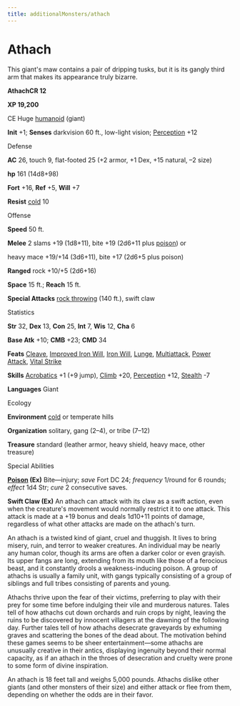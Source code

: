 ```yaml
---
title: additionalMonsters/athach
---
```

# Athach

This giant's maw contains a pair of dripping tusks, but it is its gangly third arm that makes its appearance truly bizarre.

**AthachCR 12**

**XP 19,200**

CE Huge [humanoid](monsters/creatureTypes#_humanoid) (giant)

**Init** +1; **Senses** darkvision 60 ft., low-light vision; [Perception](additionalMonsters/../skills/perception#_perception) +12

Defense

**AC** 26, touch 9, flat-footed 25 (+2 armor, +1 Dex, +15 natural, –2 size)

**hp** 161 (14d8+98)

**Fort** +16, **Ref** +5, **Will** +7

**Resist** [cold](monsters/creatureTypes#_cold-subtype) 10

Offense

**Speed** 50 ft.

**Melee** 2 slams +19 (1d8+11), bite +19 (2d6+11 plus [poison](monsters/universalMonsterRules#_poison-(ex-or-su))) or

heavy mace +19/+14 (3d6+11), bite +17 (2d6+5 plus poison)

**Ranged** rock +10/+5 (2d6+16)

**Space** 15 ft.; **Reach** 15 ft.

**Special Attacks** [rock throwing](monsters/universalMonsterRules#_rock-throwing) (140 ft.), swift claw

Statistics

**Str** 32, **Dex** 13, **Con** 25, **Int** 7, **Wis** 12, **Cha** 6

**Base Atk** +10; **CMB** +23; **CMD** 34

**Feats** [Cleave](additionalMonsters/../feats#_cleave), [Improved Iron Will](additionalMonsters/../feats#_improved-iron-will), [Iron Will](additionalMonsters/../feats#_iron-will), [Lunge](additionalMonsters/../feats#_lunge), [Multiattack](additionalMonsters/../monsters/monsterFeats#_multiattack), [Power Attack](additionalMonsters/../feats#_power-attack), [Vital Strike](additionalMonsters/../feats#_vital-strike)

**Skills** [Acrobatics](additionalMonsters/../skills/acrobatics#_acrobatics) +1 (+9 jump), [Climb](additionalMonsters/../skills/climb#_climb) +20, [Perception](additionalMonsters/../skills/perception#_perception) +12, [Stealth](additionalMonsters/../skills/stealth#_stealth) -7

**Languages** Giant

Ecology

**Environment** [cold](monsters/creatureTypes#_cold-subtype) or temperate hills

**Organization** solitary, gang (2–4), or tribe (7–12)

**Treasure** standard (leather armor, heavy shield, heavy mace, other treasure)

Special Abilities

**[Poison](monsters/universalMonsterRules#_poison-(ex-or-su)) (Ex)** Bite—injury; _save_ Fort DC 24; _frequency_ 1/round for 6 rounds; _effect_ 1d4 Str; _cure_ 2 consecutive saves.

**Swift Claw (Ex)** An athach can attack with its claw as a swift action, even when the creature's movement would normally restrict it to one attack. This attack is made at a +19 bonus and deals 1d10+11 points of damage, regardless of what other attacks are made on the athach's turn.

An athach is a twisted kind of giant, cruel and thuggish. It lives to bring misery, ruin, and terror to weaker creatures. An individual may be nearly any human color, though its arms are often a darker color or even grayish. Its upper fangs are long, extending from its mouth like those of a ferocious beast, and it constantly drools a weakness-inducing poison. A group of athachs is usually a family unit, with gangs typically consisting of a group of siblings and full tribes consisting of parents and young.

Athachs thrive upon the fear of their victims, preferring to play with their prey for some time before indulging their vile and murderous natures. Tales tell of how athachs cut down orchards and ruin crops by night, leaving the ruins to be discovered by innocent villagers at the dawning of the following day. Further tales tell of how athachs desecrate graveyards by exhuming graves and scattering the bones of the dead about. The motivation behind these games seems to be sheer entertainment—some athachs are unusually creative in their antics, displaying ingenuity beyond their normal capacity, as if an athach in the throes of desecration and cruelty were prone to some form of divine inspiration.

An athach is 18 feet tall and weighs 5,000 pounds. Athachs dislike other giants (and other monsters of their size) and either attack or flee from them, depending on whether the odds are in their favor.


